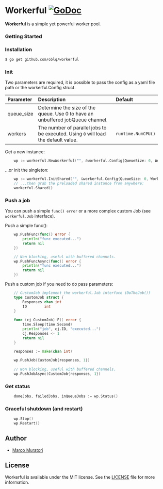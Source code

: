 # Workerful [![GoDoc](https://godoc.org/github.com/oblq/goms?status.svg)](https://godoc.org/github.com/oblq/workerful)

**Workerful** is a simple yet powerful worker pool.

### Getting Started

### Installation

```sh
$ go get github.com/oblq/workerful
```

### Init

Two parameters are required, it is possible to pass the config as a yaml file path or the workerful.Config struct.

| Parameter   | Description  | Default
| :---        |     :---     |     :---
| queue_size    | Determine the size of the queue. Use 0 to have an unbuffered jobQueue channel. | 
| workers | The number of parallel jobs to be executed. Using `0` will load the default value. | `runtime.NumCPU()`

Get a new instance:
```go
    wp := workerful.NewWorkerful("", &workerful.Config{QueueSize: 0, Workers: 0})
```

...or init the singleton:

```go
    wp := workerful.InitShared("", &workerful.Config{QueueSize: 0, Workers: 0})
    // ...then grab the preloaded shared instance from anywhere:
    workerful.Shared()
```

### Push a job

You can push a simple `func() error` or a more complex custom Job (see `workerful.Job` interface).

Push a simple func():
```go
    wp.PushFunc(func() error { 
    	println("func executed...")
    	return nil
    })

    // Non blocking, useful with buffered channels.
    wp.PushFuncAsync(func() error { 
    	println("func executed...")
        return nil
    })
```

Push a custom job if you need to do pass parameters:
```go
    // CustomJob implement the workerful.Job interface (DoTheJob())
    type CustomJob struct {
        Responses chan int
        ID        int
    }
    
    func (cj CustomJob) F() error {
        time.Sleep(time.Second)
        println("job", cj.ID, "executed...")
        cj.Responses <- 1
        return nil
    }
        	
    responses := make(chan int)

    wp.PushJob(CustomJob{responses, 1})
        
    // Non blocking, useful with buffered channels.
    wp.PushJobAsync(CustomJob{responses, 1})
```

### Get status

```go
    doneJobs, failedJobs, inQueueJobs := wp.Status()
```

### Graceful shutdown (and restart)

```go
    wp.Stop()
    wp.Restart()
```

## Author

- [Marco Muratori](mailto:marcomrtr@gmail.com) 

## License

Workerful is available under the MIT license. See the [LICENSE](./LICENSE) file for more information.
